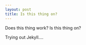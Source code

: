 ```yaml
---
layout: post
title: Is this thing on?
---
```


Does this thing work? Is this thing on?

Trying out Jekyll....